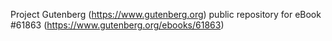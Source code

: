 Project Gutenberg (https://www.gutenberg.org) public repository for eBook #61863 (https://www.gutenberg.org/ebooks/61863)
